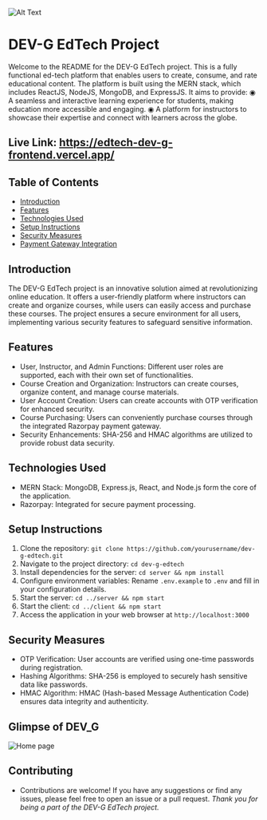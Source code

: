 ![Alt Text](https://github.com/BipulRahi/iemhacks_DEV-G/blob/main/programmer.gif)
# DEV-G EdTech Project

Welcome to the README for the DEV-G EdTech project. This is a fully functional ed-tech platform that enables users to create, consume, and rate educational content. The platform is built using the MERN stack, which includes ReactJS, NodeJS, MongoDB, and ExpressJS. It aims to provide: ◉ A seamless and interactive learning experience for students, making education more accessible and engaging. ◉ A platform for instructors to showcase their expertise and connect with learners across the globe.

## Live Link: https://edtech-dev-g-frontend.vercel.app/
## Table of Contents
- [Introduction](#introduction)
- [Features](#features)
- [Technologies Used](#technologies-used)
- [Setup Instructions](#setup-instructions)
- [Security Measures](#security-measures)
- [Payment Gateway Integration](#payment-gateway-integration)

## Introduction
The DEV-G EdTech project is an innovative solution aimed at revolutionizing online education. It offers a user-friendly platform where instructors can create and organize courses, while users can easily access and purchase these courses. The project ensures a secure environment for all users, implementing various security features to safeguard sensitive information.

## Features
- User, Instructor, and Admin Functions: Different user roles are supported, each with their own set of functionalities.
- Course Creation and Organization: Instructors can create courses, organize content, and manage course materials.
- User Account Creation: Users can create accounts with OTP verification for enhanced security.
- Course Purchasing: Users can conveniently purchase courses through the integrated Razorpay payment gateway.
- Security Enhancements: SHA-256 and HMAC algorithms are utilized to provide robust data security.

## Technologies Used
- MERN Stack: MongoDB, Express.js, React, and Node.js form the core of the application.
- Razorpay: Integrated for secure payment processing.

## Setup Instructions
1. Clone the repository: `git clone https://github.com/yourusername/dev-g-edtech.git`
2. Navigate to the project directory: `cd dev-g-edtech`
3. Install dependencies for the server: `cd server && npm install`
4. Configure environment variables: Rename `.env.example` to `.env` and fill in your configuration details.
5. Start the server: `cd ../server && npm start`
6. Start the client: `cd ../client && npm start`
7. Access the application in your web browser at `http://localhost:3000`

## Security Measures
- OTP Verification: User accounts are verified using one-time passwords during registration.
- Hashing Algorithms: SHA-256 is employed to securely hash sensitive data like passwords.
- HMAC Algorithm: HMAC (Hash-based Message Authentication Code) ensures data integrity and authenticity.

## Glimpse of DEV_G
<img src="https://github.com/BipulRahi/iemhacks_DEV-G/blob/a48e0dad43a405cc60c20c2509f03d50dc360f56/home%20page.jpeg" alt="Home page">
<br>

## Contributing
- Contributions are welcome! If you have any suggestions or find any issues, please feel free to open an issue or a pull request.
*Thank you for being a part of the DEV-G EdTech project.*
